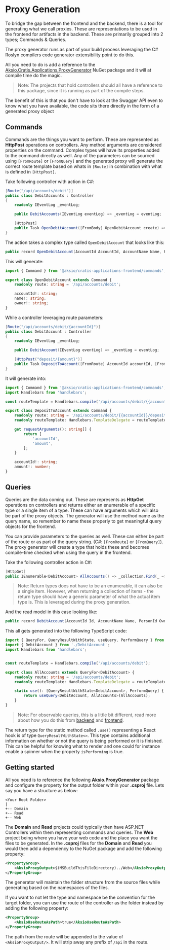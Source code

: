 # Proxy Generation

To bridge the gap between the frontend and the backend, there is a tool for generating what we call proxies.
These are representations to be used in the frontend for artifacts in the backend. These are primarily grouped into 2
types; Commands & Queries.

The proxy generator runs as part of your build process leveraging the C# Roslyn compilers code generator extensibility point
to do this.

All you need to do is add a reference to the [Aksio.Cratis.Applications.ProxyGenerator](https://www.nuget.org/packages/Aksio.Cratis.Applications.ProxyGenerator/) NuGet
package and it will at compile time do the magic.

> Note: The projects that hold controllers should all have a reference to this package, since it is running as part of the
> compile steps.

The benefit of this is that you don't have to look at the Swagger API even to know what you have available, the code sits
there directly in the form of a generated proxy object

## Commands

Commands are the things you want to perform. These are represented as **HttpPost** operations on controllers. Any method arguments
are considered properties on the command. Complex types will have its properties added to the command directly as well.
Any of the parameters can be sourced using `[FromRoute]` or `[FromQuery]` and the generated proxy will generate the correct
route template based on whats in `[Route]` in combination with what is defined in `[HttpPost]`.

Take following controller with action in C#:

```csharp
[Route("/api/accounts/debit")]
public class DebitAccounts : Controller
{
    readonly IEventLog _eventLog;

    public DebitAccounts(IEventLog eventLog) => _eventLog = eventLog;

    [HttpPost]
    public Task OpenDebitAccount([FromBody] OpenDebitAccount create) => _eventLog.Append(create.AccountId, new DebitAccountOpened(create.Name, create.Owner));
}
```

The action takes a complex type called `OpenDebitAccount` that looks like this:

```csharp
public record OpenDebitAccount(AccountId AccountId, AccountName Name, PersonId Owner);
```

This will generate:

```typescript
import { Command } from '@aksio/cratis-applications-frontend/commands';

export class OpenDebitAccount extends Command {
    readonly route: string = '/api/accounts/debit';

    accountId!: string;
    name!: string;
    owner!: string;
}
```

While a controller leveraging route parameters:

```csharp
[Route("/api/accounts/debit/{accountId}")]
public class DebitAccount : Controller
{
    readonly IEventLog _eventLog;

    public DebitAccount(IEventLog eventLog) => _eventLog = eventLog;

    [HttpPost("deposit/{amount}")]
    public Task DepositToAccount([FromRoute] AccountId accountId, [FromRoute] double amount) => _eventLog.Append(accountId, new DepositToDebitAccountPerformed(amount));
}
```

It will generate into:

```typescript
import { Command } from '@aksio/cratis-applications-frontend/commands';
import Handlebars from 'handlebars';

const routeTemplate = Handlebars.compile('/api/accounts/debit/{{accountId}}/deposit/{{amount}}');

export class DepositToAccount extends Command {
    readonly route: string = '/api/accounts/debit/{{accountId}}/deposit/{{amount}}';
    readonly routeTemplate: Handlebars.TemplateDelegate = routeTemplate;

    get requestArguments(): string[] {
        return [
            'accountId',
            'amount',
        ];
    }

    accountId!: string;
    amount!: number;
}
```

## Queries

Queries are the data coming out. These are represents as **HttpGet** operations on controllers and returns either an enumerable
of a specific type or a single item of a type. These can have arguments which will also be part of the proxy objects. The generator will use the
method name as the query name, so remember to name these properly to get meaningful query objects for the frontend.

You can provide parameters to the queries as well. These can either be part of the route or as part of the query string.
(C#: `[FromRoute]` or `[FromQuery]`). The proxy generator will create a type that holds these and becomes compile-time
checked when using the query in the frontend.

Take the following controller action in C#:

```csharp
[HttpGet]
public IEnumerable<DebitAccount> AllAccounts() => _collection.Find(_ => true).ToList();
```

> Note: Return types does not have to be an enumerable, it can also be a single item. However, when returning a collection
> of items - the return type should have a generic parameter of what the actual item type is. This is leveraged during
> the proxy generation.

And the read model in this case looking like:

```csharp
public record DebitAccount(AccountId Id, AccountName Name, PersonId Owner, double Balance);
```

This all gets generated into the following TypeScript code:

```typescript
import { QueryFor, QueryResultWithState, useQuery, PerformQuery } from '@aksio/cratis-applications-frontend/queries';
import { DebitAccount } from './DebitAccount';
import Handlebars from 'handlebars';


const routeTemplate = Handlebars.compile('/api/accounts/debit');

export class AllAccounts extends QueryFor<DebitAccount> {
    readonly route: string = '/api/accounts/debit';
    readonly routeTemplate: Handlebars.TemplateDelegate = routeTemplate;

    static use(): [QueryResultWithState<DebitAccount>, PerformQuery] {
        return useQuery<DebitAccount, AllAccounts>(AllAccounts);
    }
}
```

> Note: For observable queries, this is a little bit different, read more about how you do this from [backend](../queries.md) and
> [frontend](./queries.md).

The return type for the static method called `.use()` representing a React hook is of type `QueryResultWithState<>`.
This type contains additional information on whether or not the query is being performed or it is finished. This can be helpful for
knowing what to render and one could for instance enable a spinner when the property `isPerforming` is true.

## Getting started

All you need is to reference the following **Aksio.ProxyGenerator** package and configure the property for the output
folder within your **.csproj** file. Lets say you have a structure as below:

```shell
<Your Root Folder>
|
+-- Domain
+-- Read
+-- Web
```

The **Domain** and **Read** projects could typically then have ASP.NET Controllers within them representing commands and queries.
The **Web** project being where you have your web code and the place you want the files to be generated. In the **.csproj**
files for the **Domain** and **Read** you would then add a dependency to the NuGet package and add the following property:

```xml
<PropertyGroup>
    <AksioProxyOutput>$(MSBuildThisFileDirectory)../Web</AksioProxyOutput>
</PropertyGroup>
```

The generator will maintain the folder structure from the source files while generating based on the namespaces of the files.

If you want to not let the type and namespace be the convention for the target folder, you can use the route of the controller
as the folder instead by adding the following property:

```xml
<PropertyGroup>
    <AksioUseRouteAsPath>true</AksioUseRouteAsPath>
</PropertyGroup>
```

The path from the route will be appended to the value of `<AksioProxyOutput/>`. It will strip away any prefix of `/api` in the route.
